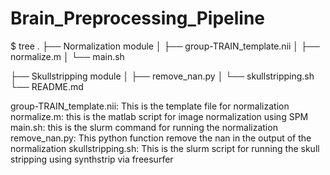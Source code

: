 # Brain_Preprocessing_Pipeline

$ tree
.
├── Normalization module
│   ├── group-TRAIN_template.nii 
│   ├── normalize.m
│   └── main.sh

├── Skullstripping module
│   ├── remove_nan.py
│   └── skullstripping.sh
└── README.md


group-TRAIN_template.nii: This is the template file for normalization
normalize.m: this is the matlab script for image normalization using SPM
main.sh: this is the slurm command for running the normalization 
remove_nan.py: This python function remove the nan in the output of the normalization 
skullstripping.sh: This is the slurm script for running the skull stripping using synthstrip via freesurfer
